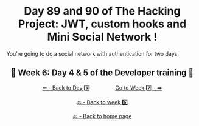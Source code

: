 <h1 align="center">Day 89 and 90 of The Hacking Project: JWT, custom hooks and Mini Social Network !</h1>

You're going to do a social network with authentication for two days.

<h2 align="center">🎉 Week 6: Day 4 & 5 of the Developer training 🎉</h2>

<div align="center">
  
  [⬅️ - Back to Day 3️⃣](https://github.com/BenjaminCharmes/THP_Developer/tree/main/Week_6/Day_3)
  &nbsp;&nbsp;&nbsp;&nbsp;&nbsp;&nbsp;&nbsp;&nbsp;&nbsp;&nbsp;&nbsp;&nbsp;&nbsp;&nbsp;&nbsp;
  [Go to Week 7️⃣ - ➡️](https://github.com/BenjaminCharmes/THP_Developer/tree/main/Week_7)

</div>

<div align="center">

  [🔙 - Back to week 6️⃣](https://github.com/BenjaminCharmes/THP_Developer/tree/main/Week_6)

  [🔙 - Back to home page](https://github.com/BenjaminCharmes/THP_Developer)

</div>
